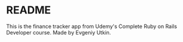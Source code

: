 # README

This is the finance tracker app from Udemy's Complete Ruby on Rails Developer course.
Made by Evgeniy Utkin.

